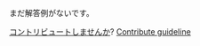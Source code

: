 
まだ解答例がないです。

[コントリビュートしませんか](https://github.com/BFEdev/BFE.dev-solutions/blob/main/problem/generate-fibonacci-number-with-recursion_ja.md)?  [Contribute guideline](https://github.com/BFEdev/BFE.dev-solutions#how-to-contribute)
